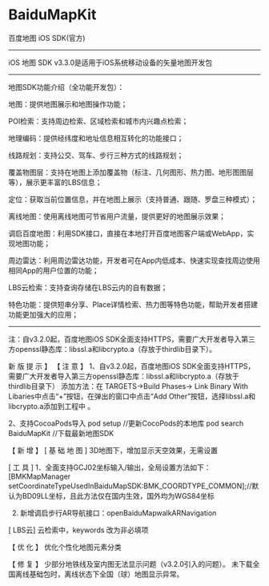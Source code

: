 # BaiduMapKit

百度地图 iOS SDK(官方)



--------------------------------------------------------------------------------------

iOS 地图 SDK v3.3.0是适用于iOS系统移动设备的矢量地图开发包

--------------------------------------------------------------------------------------

地图SDK功能介绍（全功能开发包）：

地图：提供地图展示和地图操作功能；

POI检索：支持周边检索、区域检索和城市内兴趣点检索；

地理编码：提供经纬度和地址信息相互转化的功能接口；

线路规划：支持公交、驾车、步行三种方式的线路规划；

覆盖物图层：支持在地图上添加覆盖物（标注、几何图形、热力图、地形图图层等），展示更丰富的LBS信息；

定位：获取当前位置信息，并在地图上展示（支持普通、跟随、罗盘三种模式）；

离线地图：使用离线地图可节省用户流量，提供更好的地图展示效果；

调启百度地图：利用SDK接口，直接在本地打开百度地图客户端或WebApp，实现地图功能；

周边雷达：利用周边雷达功能，开发者可在App内低成本、快速实现查找周边使用相同App的用户位置的功能；

LBS云检索：支持查询存储在LBS云内的自有数据；

特色功能：提供短串分享、Place详情检索、热力图等特色功能，帮助开发者搭建功能更加强大的应用；


--------------------------------------------------------------------------------------

注：自v3.2.0起，百度地图iOS SDK全面支持HTTPS，需要广大开发者导入第三方openssl静态库：libssl.a和libcrypto.a（存放于thirdlib目录下）。

新 版 提 示 】
【 注 意 】
1、自v3.2.0起，百度地图iOS SDK全面支持HTTPS，需要广大开发者导入第三方openssl静态库：libssl.a和libcrypto.a（存放于thirdlib目录下）
添加方法：在 TARGETS->Build Phases-> Link Binary With Libaries中点击“+”按钮，在弹出的窗口中点击“Add Other”按钮，选择libssl.a和libcrypto.a添加到工程中 。

2、支持CocoaPods导入
pod setup //更新CocoPods的本地库
pod search BaiduMapKit  //下载最新地图SDK

【 新 增 】
[ 基 础 地 图 ]
3D地图下，增加显示天空效果，无需设置

[ 工 具 ]
1．全面支持GCJ02坐标输入/输出，全局设置方法如下：
[BMKMapManager setCoordinateTypeUsedInBaiduMapSDK:BMK_COORDTYPE_COMMON];//默认为BD09LL坐标，且此方法仅在国内生效，国外均为WGS84坐标

2. 新增调启步行AR导航接口：openBaiduMapwalkARNavigation

[ LBS云]
云检索中，keywords 改为非必填项

【 优 化 】
优化个性化地图元素分类

【 修 复 】
少部分地铁线及室内图无法显示问题（v3.2.0引入的问题）。
未下载全国离线基础包时，离线状态下全国（球）地图显示异常。
